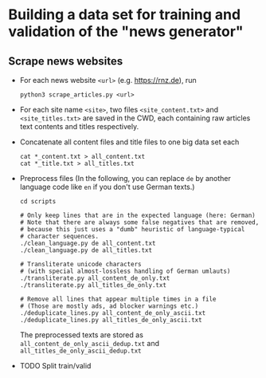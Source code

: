 Building a data set for training and validation of the "news generator"
=======================================================================

Scrape news websites
--------------------

- For each news website `<url>` (e.g. https://rnz.de), run

      python3 scrape_articles.py <url>

- For each site name `<site>`, two files `<site_content.txt>` and `<site_titles.txt>` are saved in the CWD, each containing raw articles text contents and titles respectively.

- Concatenate all content files and title files to one big data set each

      cat *_content.txt > all_content.txt
      cat *_title.txt > all_titles.txt

- Preprocess files (In the following, you can replace `de` by another
  language code like `en` if you don't use German texts.)

      cd scripts

      # Only keep lines that are in the expected language (here: German)
      # Note that there are always some false negatives that are removed,
      # because this just uses a "dumb" heuristic of language-typical
      # character sequences.
      ./clean_language.py de all_content.txt
      ./clean_language.py de all_titles.txt

      # Transliterate unicode characters
      # (with special almost-lossless handling of German umlauts)
      ./transliterate.py all_content_de_only.txt
      ./transliterate.py all_titles_de_only.txt

      # Remove all lines that appear multiple times in a file
      # (Those are mostly ads, ad blocker warnings etc.)
      ./deduplicate_lines.py all_content_de_only_ascii.txt
      ./deduplicate_lines.py all_titles_de_only_ascii.txt

  The preprocessed texts are stored as `all_content_de_only_ascii_dedup.txt`
  and `all_titles_de_only_ascii_dedup.txt`

- TODO Split train/valid
